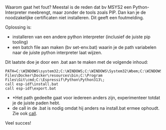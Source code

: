 Waarom gaat het fout? Meestal is de reden dat bv MSYS2 een Python-Interpreter meebrengt, maar zonder de tools zoals PIP. Dan kan je de noodzakelijke certificaten niet installeren. Dit geeft een foutmelding.

Oplossing is:
- installeren van een andere python interpreter (inclusief de juiste pip tooling)
- een batch file aan maken (bv set-env.bat) waarin je de path variabelen naar de juiste python interpreter laat wijzen.

Dit laatste doe je door een .bat aan te maken met de volgende inhoud:
```
PATH=C:\WINDOWS\system32;C:\WINDOWS;C:\WINDOWS\System32\Wbem;C:\WINDOWS\System32\WindowsPowerShell\v1.0\;C:\WINDOWS\System32\OpenSSH\;C:\Program Files\Docker\Docker\resources\bin;C:\Program Files\Git\cmd;C:\Espressif\Python\Python313\;
call esp-idf\install.bat
call esp-idf\export.bat
```
- *Het path gedeelte gaat voor iedereen anders zijn, experimenteer totdat je de juiste paden hebt.
- de call in de .bat is nodig omdat hij anders na install.bat ermee ophoudt. Zie ook [call](https://stackoverflow.com/questions/1103994/how-to-run-multiple-bat-files-within-a-bat-file).

Veel succes!
